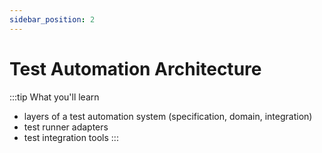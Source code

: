 ```yaml
---
sidebar_position: 2
---
```

# Test Automation Architecture

:::tip What you'll learn
- layers of a test automation system (specification, domain, integration)
- test runner adapters
- test integration tools
:::

